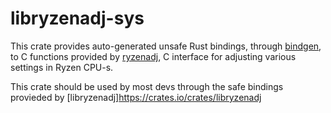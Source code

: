 # libryzenadj-sys

This crate provides auto-generated unsafe Rust bindings, through [bindgen](https://github.com/rust-lang/rust-bindgen/), to C functions provided by [ryzenadj](https://github.com/FlyGoat/RyzenAdj), C interface for adjusting various settings in Ryzen CPU-s.

This crate should be used by most devs through the safe bindings provieded by [libryzenadj]https://crates.io/crates/libryzenadj